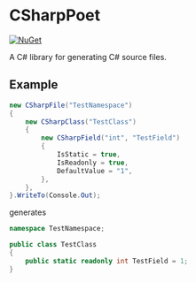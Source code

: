 # CSharpPoet

[![NuGet](https://img.shields.io/nuget/v/CSharpPoet?logo=NuGet)](https://www.nuget.org/packages/CSharpPoet)

A C# library for generating C# source files.

## Example

```csharp
new CSharpFile("TestNamespace")
{
    new CSharpClass("TestClass")
    {
        new CSharpField("int", "TestField")
        {
            IsStatic = true,
            IsReadonly = true,
            DefaultValue = "1",
        },
    },
}.WriteTo(Console.Out);
```

generates

```csharp
namespace TestNamespace;

public class TestClass
{
    public static readonly int TestField = 1;
}
```
